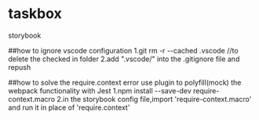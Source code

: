 # taskbox
storybook

##how to ignore vscode configuration
1.git rm -r --cached .vscode            //to delete the checked in folder
2.add ".vscode/" into the .gitignore file and repush

##how to solve the require.context error
use plugin to polyfill(mock) the webpack functionality with Jest
1.npm install --save-dev require-context.macro
2.in the storybook config file,import 'require-context.macro' and run it in place of 'require.context'
